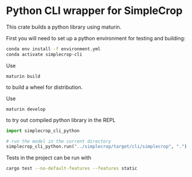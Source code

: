 # Python CLI wrapper for SimpleCrop

This crate builds a python library using maturin.

First you will need to set up a python environment for testing and building:

```bash
conda env install -f environment.yml
conda activate simplecrop-cli
```

Use

```
maturin build
```

to build a wheel for distribution.

Use

```
maturin develop
```

to try out compiled python library in the REPL

```python
import simplecrop_cli_python

# run the model in the current directory
simplecrop_cli_python.run("../simplecrop/target/cli/simplecrop", ".")
```

Tests in the project can be run with

```bash
cargo test --no-default-features --features static        
```
